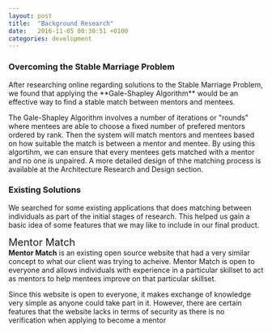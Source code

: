 ```yaml
---
layout: post
title:  "Background Research"
date:   2016-11-05 00:30:51 +0100
categories: development
---
```


<h3 class="section-header">Overcoming the Stable Marriage Problem</h3>
After researching online regarding solutions to the Stable Marriage Problem, we found that applying the **Gale-Shapley Algorithm** would be an effective way to find a stable match between mentors and mentees.

The Gale-Shapley Algorithm involves a number of iterations or "rounds" where mentees are able to choose a fixed number of prefered mentors ordered by rank. Then the system will match mentors and mentees based on how suitable the match is between a mentor and mentee. By using this algortihm, we can ensure that every mentees gets matched with a mentor and no one is unpaired. A more detailed design of thhe matching process is available at the Architecture Research and Design section.

<h3 class="section-header">Existing Solutions</h3>
We searched for some existing applications that does matching between individuals as part of the initial stages of research. This helped us gain a basic idea of some features that we may like to include in our final product.

<span class="lead" style="font-size:20px;">Mentor Match</span><br>
**Mentor Match** is an existing open source website that had a very similar concept to what our client was trying to acheive. Mentor Match is open to everyone and allows individuals with experience in a particular skillset to act as mentors to help mentees improve on that particular skillset. 

Since this website is open to everyone, it makes exchange of knowledge very simple as anyone could take part in it. However, there are certain features that the website lacks in terms of security as there is no verification when applying to become a mentor